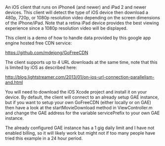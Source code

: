 An iOS client that runs on iPhone4 (and newer) and iPad 2 and newer devices. This client
will detect the type of iOS device then download a 480p, 720p, or 1080p resolution video
depending on the screen dimensions of the iPhone/iPad. Note that a retina iPad device
provides the best viewing experience since a 1080p resolution video will be displayed.

This client is a demo of how to handle data provided by this google app engine hosted
free CDN service:

https://github.com/mdejong/GoFreeCDN

The client supports up to 4 URL downloads at the same time, note that this is limited by
iOS as described here:

http://blog.lightstreamer.com/2013/01/on-ios-url-connection-parallelism-and.html

You will need to download the iOS Xcode project and install it on your device.
By default, the client will connect to an already setup GAE instance, but
if you want to setup your own GoFreeCDN (either locally or on GAE) then
have a look at the startMovieDownload method in ViewController.m and
change the GAE address for the variable servicePrefix to your own GAE instance.

The already configured GAE instance has a 1 gig daily limit and I have not
enabled billing, so it will likely work but might not if too many people have
tried this example in a 24 hour period.

